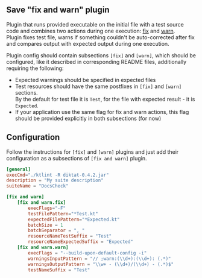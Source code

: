 ## Save "fix and warn" plugin
Plugin that runs provided executable on the initial file with a test source code
and combines two actions during one execution: 
[fix](save-plugins/fix-plugin/README.md) and [warn](save-plugins/warn-plugin/README.md).\
Plugin fixes test file, warns if something couldn't be auto-corrected after fix
and compares output with expected output during one execution.

Plugin config should contain subsections `[fix]` and `[warn]`, which should be configured,
like it described in corresponding README files, additionally requiring the following:

* Expected warnings should be specified in expected files
* Test resources should have the same postfixes in `[fix]` and `[warn]` sections.\
  By the default for test file it is `Test`, for the file with expected result - it is `Expected`.
* If your application use the same flag for fix and warn actions, this flag should be provided explicitly in both subsections (for now)

## Configuration
Follow the instructions for `[fix]` and `[warn]` plugins and just add
their configuration as a subsections of `[fix and warn]` plugin.
```toml
[general]
execCmd="./ktlint -R diktat-0.4.2.jar"
description = "My suite description"
suiteName = "DocsCheck"

[fix and warn]
    [fix and warn.fix]
        execFlags="-F"
        testFilePattern="*Test.kt"
        expectedFilePattern="*Expected.kt"
        batchSize = 1
        batchSeparator = ", "
        resourceNameTestSuffix = "Test"
        resourceNameExpectedSuffix = "Expected"
    [fix and warn.warn]
        execFlags = "--build-upon-default-config -i"
        warningsInputPattern = "// ;warn:(\\d+):(\\d+): (.*)"
        warningsOutputPattern = "\\w+ - (\\d+)/(\\d+) - (.*)$"
        testNameSuffix = "Test"
```